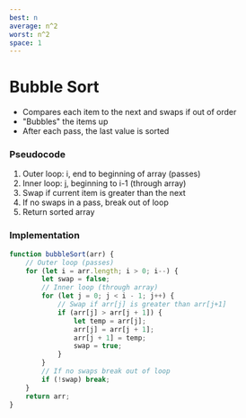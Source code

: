 ```yaml
---
best: n
average: n^2
worst: n^2
space: 1
---
```

# Bubble Sort
- Compares each item to the next and swaps if out of order
- "Bubbles" the items up
- After each pass, the last value is sorted

### Pseudocode
1. Outer loop: i, end to beginning of array (passes)
2. Inner loop: j, beginning to i-1 (through array)
3. Swap if current item is greater than the next
4. If no swaps in a pass, break out of loop
5. Return sorted array

### Implementation
``` js
function bubbleSort(arr) {
	// Outer loop (passes)
	for (let i = arr.length; i > 0; i--) {
		let swap = false;
		// Inner loop (through array)
		for (let j = 0; j < i - 1; j++) {
			// Swap if arr[j] is greater than arr[j+1]
			if (arr[j] > arr[j + 1]) {
				let temp = arr[j];
				arr[j] = arr[j + 1];
				arr[j + 1] = temp;
				swap = true;
			}
		}
		// If no swaps break out of loop
		if (!swap) break;
	}
	return arr;
}
```